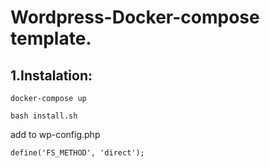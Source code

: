 # Wordpress-Docker-compose template.


## 1.Instalation:
```shell
docker-compose up
```
```shell
bash install.sh
```


add to wp-config.php
```
define('FS_METHOD', 'direct');
```